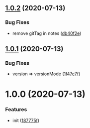 ## [1.0.2](https://github.com/monorepo-semantic-release/github/compare/v1.0.1...v1.0.2) (2020-07-13)


### Bug Fixes

* remove gitTag in notes ([db40f2e](https://github.com/monorepo-semantic-release/github/commit/db40f2e738f953cc3b3c7df2324894b03716eaf1))

## [1.0.1](https://github.com/monorepo-semantic-release/github/compare/v1.0.0...v1.0.1) (2020-07-13)


### Bug Fixes

* version => versionMode ([1f47c7f](https://github.com/monorepo-semantic-release/github/commit/1f47c7fcd312d63c6770d541be07153b0bbe41e6))

# 1.0.0 (2020-07-13)


### Features

* init ([187775f](https://github.com/monorepo-semantic-release/github/commit/187775f1285bea4604b2451e0e0e5c9a973d63f0))
